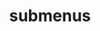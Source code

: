 ---
layout: page
title: submenus
nav: true
dropdown: true
children: 
    - title: projects
      permalink: /projects/
---